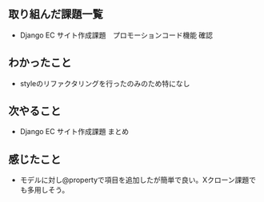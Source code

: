 ## 取り組んだ課題一覧 
- Django EC サイト作成課題　プロモーションコード機能 確認
## わかったこと
- styleのリファクタリングを行ったのみのため特になし
## 次やること  
- Django EC サイト作成課題 まとめ
## 感じたこと 
- モデルに対し@propertyで項目を追加したが簡単で良い。Xクローン課題でも多用しそう。